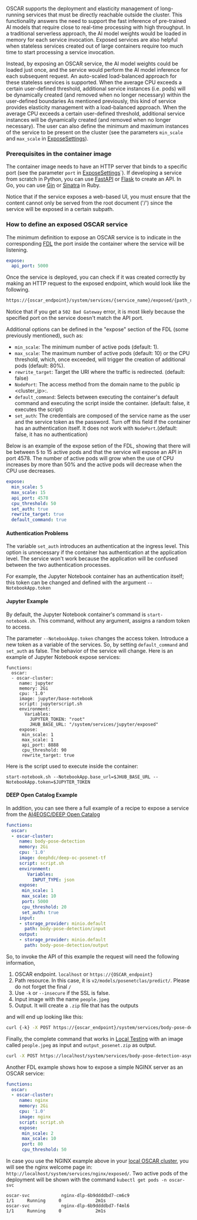 
OSCAR supports the deployment and elasticity management of long-running services that must be directly reachable outside the cluster. This functionality answers the need to support the fast inference of pre-trained AI models that require close to real-time processing with high throughput. In a traditional serverless approach, the AI model weights would be loaded in memory for each service invocation. Exposed services are also helpful when stateless services created out of large containers require too much time to start processing a service invocation.

Instead, by exposing an OSCAR service, the AI model weights could be loaded just once, and the service would perform the AI model inference for each subsequent request. An auto-scaled load-balanced approach for these stateless services is supported. When the average CPU exceeds a certain user-defined threshold, additional service instances (i.e. pods) will be dynamically created (and removed when no longer necessary) within the user-defined boundaries As mentioned previously, this kind of service provides elasticity management with a load-balanced approach. When the average CPU exceeds a certain user-defined threshold, additional service instances will be dynamically created (and removed when no longer necessary). The user can also define the minimum and maximum instances of the service to be present on the cluster (see the parameters `min_scale` and `max_scale` in [ExposeSettings](https://docs.oscar.grycap.net/fdl/#exposesettings)).


### Prerequisites in the container image
The container image needs to have an HTTP server that binds to a specific port (see the parameter `port` in [ExposeSettings](https://docs.oscar.grycap.net/fdl/#exposesettings)`). If developing a service from scratch in Python, you can use [FastAPI](https://fastapi.tiangolo.com/) or [Flask](https://flask.palletsprojects.com/en/2.3.x/) to create an API. In Go, you can use [Gin](https://gin-gonic.com/) or [Sinatra](https://sinatrarb.com/) in Ruby. 

Notice that if the service exposes a web-based UI, you must ensure that the content cannot only be served from the root document ('/') since the service will be exposed in a certain subpath.

### How to define an exposed OSCAR service

The minimum definition to expose an OSCAR service is to indicate in the corresponding [FDL](https://docs.oscar.grycap.net/fdl/) the port inside the container where the service will be listening.

``` yaml
expose:
  api_port: 5000
```

Once the service is deployed, you can check if it was created correctly by making an HTTP request to the exposed endpoint, which would look like the following. 

``` bash
https://{oscar_endpoint}/system/services/{service_name}/exposed/{path_resource} 
```

Notice that if you get a `502 Bad Gateway` error, it is most likely because the specified port on the service doesn't match the API port.

Additional options can be defined in the "expose" section of the FDL (some previously mentioned), such as:

- `min_scale`: The minimum number of active pods (default: 1).
- `max_scale`: The maximum number of active pods (default: 10) or the CPU threshold, which, once exceeded, will trigger the creation of additional pods (default: 80%).
- `rewrite_target`: Target the URI where the traffic is redirected. (default: false)
- `NodePort`: The access method from the domain name to the public ip <cluster_ip>:<NodePort>.
- `default_command`: Selects between executing the container's default command and executing the script inside the container. (default: false, it executes the script)
- `set_auth`: The credentials are composed of the service name as the user and the service token as the password. Turn off this field if the container has an authentication itself. It does not work with `NodePort`.(default: false, it has no authentication)


Below is an example of the expose setion of the FDL, showing that there will be between 5 to 15 active pods and that the service will expose an API in port 4578. The number of active pods will grow when the use of CPU increases by more than 50% and the active pods will decrease when the CPU use decreases.

``` yaml
expose:
  min_scale: 5 
  max_scale: 15 
  api_port: 4578  
  cpu_threshold: 50
  set_auth: true
  rewrite_target: true
  default_command: true
```

#### Authentication Problems

The variable `set_auth` introduces an authentication at the ingress level. This option is unnecessary if the container has authentication at the application level. The service won't work because the application will be confused between the two authentication processes.

For example, the Jupyter Notebook container has an authentication itself; this token can be changed and defined with the argument `--NotebookApp.token`


#### Jupyter Example

By default, the Jupyter Notebook container's command is `start-notebook.sh`. This command, without any argument, assigns a random token to access.

The parameter `--NotebookApp.token` changes the access token. Introduce a new token as a variable of the services. So, by setting `default_command` and `set_auth` as false. The behavior of the service will change. Here is an example of Jupyter Notebook expose services:
```
functions:
  oscar:
  - oscar-cluster:
     name: jupyter
     memory: 2Gi
     cpu: '1.0'
     image: jupyter/base-notebook
     script: jupyterscript.sh
     environment:
       Variables:
         JUPYTER_TOKEN: "root"
         JHUB_BASE_URL: "/system/services/jupyter/exposed"
     expose:
      min_scale: 1
      max_scale: 1
      api_port: 8888
      cpu_threshold: 90
      rewrite_target: true
```

Here is the script used to execute inside the container:
```
start-notebook.sh --NotebookApp.base_url=$JHUB_BASE_URL --NotebookApp.token=$JUPYTER_TOKEN 
```

#### DEEP Open Catalog Example

In addition, you can see there a full example of a recipe to expose a service from the [AI4EOSC/DEEP Open Catalog](https://marketplace.deep-hybrid-datacloud.eu/)

``` yaml
functions:
  oscar:
  - oscar-cluster:
     name: body-pose-detection
     memory: 2Gi
     cpu: '1.0'
     image: deephdc/deep-oc-posenet-tf
     script: script.sh
     environment:
        Variables:
          INPUT_TYPE: json  
     expose:
      min_scale: 1 
      max_scale: 10 
      port: 5000  
      cpu_threshold: 20 
      set_auth: true
     input:
     - storage_provider: minio.default
       path: body-pose-detection/input
     output:
     - storage_provider: minio.default
       path: body-pose-detection/output
```

So, to invoke the API of this example the request will need the following information,

1. OSCAR endpoint. `localhost` or `https://{OSCAR_endpoint}`
2. Path resource. In this case, it is `v2/models/posenetclas/predict/`. Please do not forget the final `/`
3. Use `-k` or `--insecure` if the SSL is false.
4. Input image with the name `people.jpeg`
5. Output. It will create a `.zip` file that has the outputs

and will end up looking like this:

``` bash
curl {-k} -X POST https://{oscar_endpoint}/system/services/body-pose-detection-async/exposed/{path resource} -H  "accept: */*" -H  "Content-Type: multipart/form-data" -F "data=@{input image};type=image/png" --output {output file}
```

Finally, the complete command that works in [Local Testing](https://docs.oscar.grycap.net/local-testing/) with an image called `people.jpeg` as input and `output_posenet.zip` as output.

``` bash
curl -X POST https://localhost/system/services/body-pose-detection-async/exposed/v3/models/posenetclas/predict/ -H  "accept: */*" -H  "Content-Type: multipart/form-data" -F "data=@people.jpeg;type=image/png" --output output_posenet.zip
```

Another FDL example shows how to expose a simple NGINX server as an OSCAR service:

``` yaml
functions:
  oscar:
  - oscar-cluster:
     name: nginx
     memory: 2Gi
     cpu: '1.0'
     image: nginx
     script: script.sh
     expose:
      min_scale: 2 
      max_scale: 10 
      port: 80  
      cpu_threshold: 50 
```

In case you use the NGINX example above in your [local OSCAR cluster](https://docs.oscar.grycap.net/local-testing/), you will see the nginx welcome page in: `http://localhost/system/services/nginx/exposed/`.
Two active pods of the deployment will be shown with the command `kubectl get pods -n oscar-svc`

``` text
oscar-svc            nginx-dlp-6b9ddddbd7-cm6c9                         1/1     Running     0             2m1s
oscar-svc            nginx-dlp-6b9ddddbd7-f4ml6                         1/1     Running     0             2m1s
```
